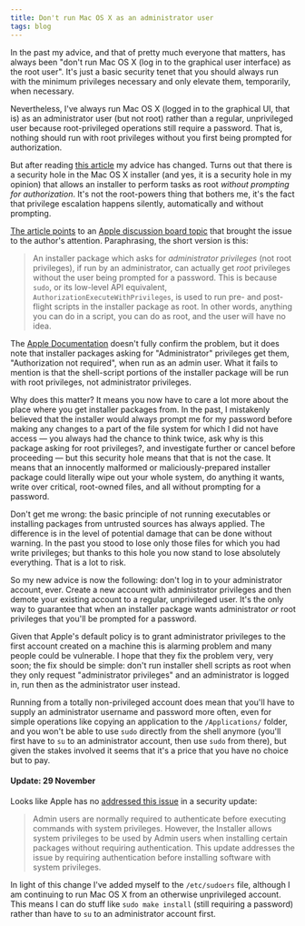 ```yaml
---
title: Don't run Mac OS X as an administrator user
tags: blog
---
```


In the past my advice, and that of pretty much everyone that matters, has always been "don't run Mac OS X (log in to the graphical user interface) as the root user". It's just a basic security tenet that you should always run with the minimum privileges necessary and only elevate them, temporarily, when necessary.

Nevertheless, I've always run Mac OS X (logged in to the graphical UI, that is) as an administrator user (but not root) rather than a regular, unprivileged user because root-privileged operations still require a password. That is, nothing should run with root privileges without you first being prompted for authorization.

But after reading [this article](http://www.macgeekery.com/tips/security/how_a_malformed_installer_package_can_crack_mac_os_x) my advice has changed. Turns out that there is a security hole in the Mac OS X installer (and yes, it is a security hole in my opinion) that allows an installer to perform tasks as root *without prompting for authorization*. It's not the root-powers thing that bothers me, it's the fact that privilege escalation happens silently, automatically and without prompting.





[The article points](http://www.macgeekery.com/tips/security/how_a_malformed_installer_package_can_crack_mac_os_x) to an [Apple discussion board topic](http://discussions.apple.com/thread.jspa?threadID=575176) that brought the issue to the author's attention. Paraphrasing, the short version is this:

> An installer package which asks for *administrator privileges* (not root privileges), if run by an administrator, can actually get *root* privileges without the user being prompted for a password. This is because `sudo`, or its low-level API equivalent, `AuthorizationExecuteWithPrivileges`, is used to run pre- and post-flight scripts in the installer package as root. In other words, anything you can do in a script, you can do as root, and the user will have no idea.

The [Apple Documentation](http://developer.apple.com/documentation/DeveloperTools/Conceptual/SoftwareDistribution4/Concepts/sd_permissions_author.html#//apple_ref/doc/uid/20001769-1038171) doesn't fully confirm the problem, but it does note that installer packages asking for "Administrator" privileges get them, "Authorization not required", when run as an admin user. What it fails to mention is that the shell-script portions of the installer package will be run with root privileges, not administrator privileges.

Why does this matter? It means you now have to care a lot more about the place where you get installer packages from. In the past, I mistakenly believed that the installer would always prompt me for my password before making any changes to a part of the file system for which I did not have access — you always had the chance to think twice, ask why is this package asking for root privileges?, and investigate further or cancel before proceeding — but this security hole means that that is not the case. It means that an innocently malformed or maliciously-prepared installer package could literally wipe out your whole system, do anything it wants, write over critical, root-owned files, and all without prompting for a password.

Don't get me wrong: the basic principle of not running executables or installing packages from untrusted sources has always applied. The difference is in the level of potential damage that can be done without warning. In the past you stood to lose only those files for which you had write privileges; but thanks to this hole you now stand to lose absolutely everything. That is a lot to risk.

So my new advice is now the following: don't log in to your administrator account, ever. Create a new account with administrator privileges and then demote your existing account to a regular, unprivileged user. It's the only way to guarantee that when an installer package wants administrator *or* root privileges that you'll be prompted for a password.

Given that Apple's default policy is to grant administrator privileges to the first account created on a machine this is alarming problem and many people could be vulnerable. I hope that they fix the problem very, very soon; the fix should be simple: don't run installer shell scripts as root when they only request "administrator privileges" and an administrator is logged in, run then as the administrator user instead.

Running from a totally non-privileged account does mean that you'll have to supply an administrator username and password more often, even for simple operations like copying an application to the `/Applications/` folder, and you won't be able to use `sudo` directly from the shell anymore (you'll first have to `su` to an administrator account, then use `sudo` from there), but given the stakes involved it seems that it's a price that you have no choice but to pay.

#### Update: 29 November

Looks like Apple has no [addressed this issue](http://docs.info.apple.com/article.html?artnum=304829) in a security update:

> Admin users are normally required to authenticate before executing commands with system privileges. However, the Installer allows system privileges to be used by Admin users when installing certain packages without requiring authentication. This update addresses the issue by requiring authentication before installing software with system privileges.

In light of this change I've added myself to the `/etc/sudoers` file, although I am continuing to run Mac OS X from an otherwise unprivileged account. This means I can do stuff like `sudo make install` (still requiring a password) rather than have to `su` to an administrator account first.
